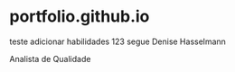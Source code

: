 ﻿# portfolio.github.io
 teste
 adicionar habilidades
 123
 segue
Denise Hasselmann

Analista de Qualidade
